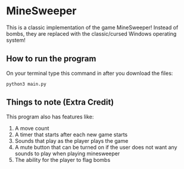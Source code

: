 # MineSweeper

This is a classic implementation of the game MineSweeper! Instead of bombs, they are replaced with the classic/cursed Windows operating system! 

## How to run the program

On your terminal type this command in after you download the files:

```
python3 main.py
```
## Things to note (Extra Credit)
This program also has features like: 
1. A move count
2. A timer that starts after each new game starts
3. Sounds that play as the player plays the game
4. A mute button that can be turned on if the user does not want any sounds to play when playing minesweeper
5. The ability for the player to flag bombs
